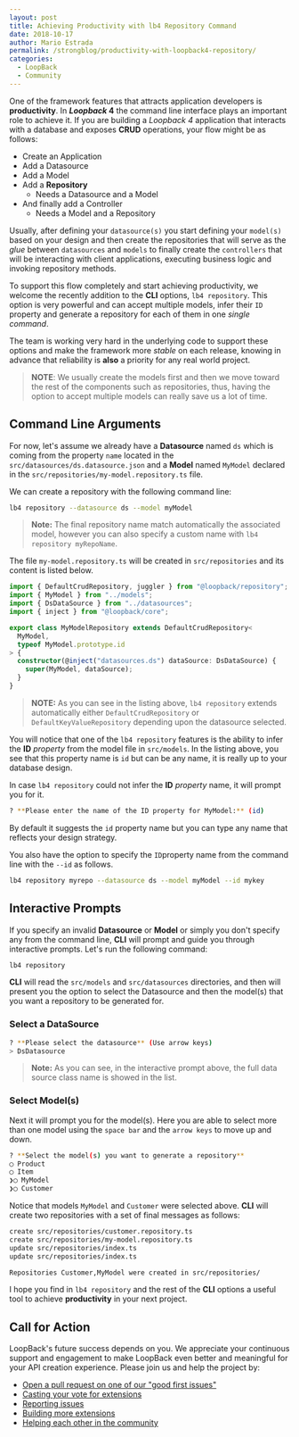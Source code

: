 ```yaml
---
layout: post
title: Achieving Productivity with lb4 Repository Command
date: 2018-10-17
author: Mario Estrada
permalink: /strongblog/productivity-with-loopback4-repository/
categories:
  - LoopBack
  - Community
---
```


One of the framework features that attracts application developers is **productivity**. In **_Loopback_ 4** the command line interface plays an important role to achieve it. If you are building a _Loopback 4_ application that interacts with a database and exposes **CRUD** operations, your flow might be as follows:

- Create an Application
- Add a Datasource
- Add a Model
- Add a **Repository**
  - Needs a Datasource and a Model
- And finally add a Controller
  - Needs a Model and a Repository

<!--more-->

Usually, after defining your `datasource(s)` you start defining your `model(s)` based on your design and then create the repositories that will serve as the _glue_ between `datasources` and `models` to finally create the `controllers` that will be interacting with client applications, executing business logic and invoking repository methods.

To support this flow completely and start achieving productivity, we welcome the recently addition to the **CLI** options, `lb4 repository`. This option is very powerful and can accept multiple models, infer their `ID` property and generate a repository for each of them in one _single command_.

The team is working very hard in the underlying code to support these options and make the framework more _stable_ on each release, knowing in advance that reliability is **also** a priority for any real world project.

> **NOTE**: We usually create the models first and then we move toward the rest of the components such as repositories, thus, having the option to accept multiple models can really save us a lot of time.

## Command Line Arguments

For now, let's assume we already have a **Datasource** named `ds` which is coming from the property `name` located in the `src/datasources/ds.datasource.json` and a **Model** named `MyModel` declared in the `src/repositories/my-model.repository.ts` file.

We can create a repository with the following command line:

```sh
lb4 repository --datasource ds --model myModel
```

> **Note:** The final repository name match automatically the associated model, however you can also specify a custom name with `lb4 repository myRepoName`.

The file `my-model.repository.ts` will be created in `src/repositories` and its content is listed below.

```ts
import { DefaultCrudRepository, juggler } from "@loopback/repository";
import { MyModel } from "../models";
import { DsDataSource } from "../datasources";
import { inject } from "@loopback/core";

export class MyModelRepository extends DefaultCrudRepository<
  MyModel,
  typeof MyModel.prototype.id
> {
  constructor(@inject("datasources.ds") dataSource: DsDataSource) {
    super(MyModel, dataSource);
  }
}
```

> **NOTE:** As you can see in the listing above, `lb4 repository` extends automatically either `DefaultCrudRepository` or `DefaultKeyValueRepository` depending upon the datasource selected.

You will notice that one of the `lb4 repository` features is the ability to infer the **ID** _property_ from the model file in `src/models`. In the listing above, you see that this property name is `id` but can be any name, it is really up to your database design.

In case `lb4 repository` could not infer the **ID** _property_ name, it will prompt you for it.

```sh
? **Please enter the name of the ID property for MyModel:** (id)
```

By default it suggests the `id` property name but you can type any name that reflects your design strategy.

You also have the option to specify the `ID`property name from the command line with the `--id` as follows.

```sh
lb4 repository myrepo --datasource ds --model myModel --id mykey
```

## Interactive Prompts

If you specify an invalid **Datasource** or **Model** or simply you don't specify any from the command line, **CLI** will prompt and guide you through interactive prompts. Let's run the following command:

```sh
lb4 repository
```

**CLI** will read the `src/models` and `src/datasources` directories, and then will present you the option to select the Datasource and then the model(s) that you want a repository to be generated for.

### Select a DataSource

```sh
? **Please select the datasource** (Use arrow keys)
> DsDatasource
```

>**Note:**  As you can see, in the interactive prompt above, the full data source class name is showed in the list.

### Select Model(s)

Next it will prompt you for the model(s). Here you are able to select more than one model using the `space bar` and the `arrow keys` to move up and down.

```sh
? **Select the model(s) you want to generate a repository**
◯ Product
◯ Item
❯◯ MyModel
❯◯ Customer
```

Notice that models `MyModel` and `Customer` were selected above. **CLI** will create two repositories with a set of final messages as follows:

```sh
create src/repositories/customer.repository.ts
create src/repositories/my-model.repository.ts
update src/repositories/index.ts
update src/repositories/index.ts

Repositories Customer,MyModel were created in src/repositories/
```

I hope you find in `lb4 repository` and the rest of the **CLI** options a useful tool to achieve **productivity** in your next project.

## Call for Action

LoopBack's future success depends on you. We appreciate your continuous support and engagement to make LoopBack even better and meaningful for your API creation experience. Please join us and help the project by:

- [Open a pull request on one of our "good first issues"](https://github.com/strongloop/loopback-next/labels/good%20first%20issue)
- [Casting your vote for extensions](https://github.com/strongloop/loopback-next/issues/512)
- [Reporting issues](https://github.com/strongloop/loopback-next/issues)
- [Building more extensions](https://github.com/strongloop/loopback-next/issues/647)
- [Helping each other in the community](https://groups.google.com/forum/#!forum/loopbackjs)


